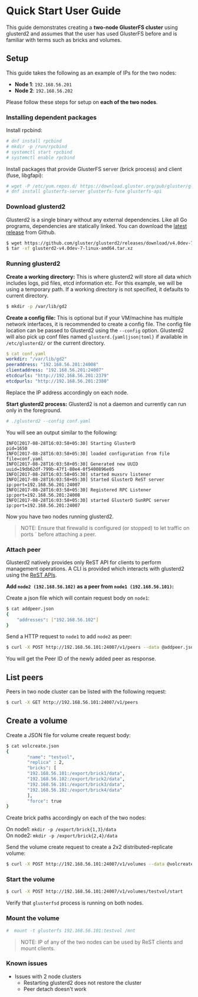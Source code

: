 # Quick Start User Guide

This guide demonstrates creating a **two-node GlusterFS cluster** using glusterd2 and assumes that the user has used GlusterFS before and is familiar with terms such as bricks and volumes.

## Setup

This guide takes the following as an example of IPs for the two nodes:

 * **Node 1**: `192.168.56.201`
 * **Node 2**: `192.168.56.202`

Please follow these steps for setup on **each of the two nodes**.

### Installing dependent packages

Install rpcbind:

```sh
# dnf install rpcbind
# mkdir -p /run/rpcbind
# systemctl start rpcbind
# systemctl enable rpcbind
```

Install packages that provide GlusterFS server (brick process) and client (fuse, libgfapi):

```sh
# wget -P /etc/yum.repos.d/ https://download.gluster.org/pub/gluster/glusterfs/LATEST/Fedora/glusterfs-fedora.repo
# dnf install glusterfs-server glusterfs-fuse glusterfs-api
```

### Download glusterd2

Glusterd2 is a single binary without any external dependencies. Like all Go programs, dependencies are statically linked. You can download the [latest release](https://github.com/gluster/glusterd2/releases) from Github.

```sh
$ wget https://github.com/gluster/glusterd2/releases/download/v4.0dev-7/glusterd2-v4.0dev-7-linux-amd64.tar.xz
$ tar -xf glusterd2-v4.0dev-7-linux-amd64.tar.xz
```

### Running glusterd2

**Create a working directory:** This is where glusterd2 will store all data which includes logs, pid files, etcd information etc. For this example, we will be using a temporary path. If a working directory is not specified, it defaults to current directory.

```sh
$ mkdir -p /var/lib/gd2
```

**Create a config file:** This is optional but if your VM/machine has multiple network interfaces, it is recommended to create a config file. The config file location can be passed to Glusterd2 using the `--config` option.
Glusterd2 will also pick up conf files named `glusterd.{yaml|json|toml}` if available in `/etc/glusterd2/` or the current directory.

```yaml
$ cat conf.yaml
workdir: "/var/lib/gd2"
peeraddress: "192.168.56.201:24008"
clientaddress: "192.168.56.201:24007"
etcdcurls: "http://192.168.56.201:2379"
etcdpurls: "http://192.168.56.201:2380"
```

Replace the IP address accordingly on each node.

**Start glusterd2 process:** Glusterd2 is not a daemon and currently can run only in the foreground.

```sh
# ./glusterd2 --config conf.yaml
```

You will see an output similar to the following:
```log
INFO[2017-08-28T16:03:58+05:30] Starting GlusterD                             pid=1650
INFO[2017-08-28T16:03:58+05:30] loaded configuration from file                file=conf.yaml
INFO[2017-08-28T16:03:58+05:30] Generated new UUID                            uuid=19db62df-799b-47f1-80e4-0f5400896e05
INFO[2017-08-28T16:03:58+05:30] started muxsrv listener                      
INFO[2017-08-28T16:03:58+05:30] Started GlusterD ReST server                  ip:port=192.168.56.201:24007
INFO[2017-08-28T16:03:58+05:30] Registered RPC Listener                       ip:port=192.168.56.201:24008
INFO[2017-08-28T16:03:58+05:30] started GlusterD SunRPC server                ip:port=192.168.56.201:24007
```

Now you have two nodes running glusterd2.

> NOTE: Ensure that firewalld is configured (or stopped) to let traffic on ports ` before attaching a peer.

### Attach peer

Glusterd2 natively provides only ReST API for clients to perform management operations. A CLI is provided which interacts with glusterd2 using the [ReST APIs](../../wiki/ReST-API).

**Add `node2 (192.168.56.102)` as a peer from `node1 (192.168.56.101)`:**

Create a json file which will contain request body on `node1`:

```sh
$ cat addpeer.json 
{
	"addresses": ["192.168.56.102"]
}
```

Send a HTTP request to `node1` to add `node2` as peer:

```sh
$ curl -X POST http://192.168.56.101:24007/v1/peers --data @addpeer.json -H 'Content-Type: application/json'
```

You will get the Peer ID of the newly added peer as response.

## List peers

Peers in two node cluster can be listed with the following request:

```sh
$ curl -X GET http://192.168.56.101:24007/v1/peers
```

## Create a volume

Create a  JSON file for volume create request body:

```sh
$ cat volcreate.json 
{
	    "name": "testvol",
	    "replica" : 2,
	    "bricks": [
		"192.168.56.101:/export/brick1/data",
		"192.168.56.102:/export/brick2/data",
		"192.168.56.101:/export/brick3/data",
		"192.168.56.102:/export/brick4/data"
	    ],
	    "force": true
}
```

Create brick paths accordingly on each of the two nodes:

 On node1: `mkdir -p /export/brick{1,3}/data`  
 On node2: `mkdir -p /export/brick{2,4}/data`

Send the volume create request to create a 2x2 distributed-replicate volume:

```sh
$ curl -X POST http://192.168.56.101:24007/v1/volumes --data @volcreate.json -H 'Content-Type: application/json'
```

### Start the volume

```sh
$ curl -X POST http://192.168.56.101:24007/v1/volumes/testvol/start
```

Verify that `glusterfsd` process is running on both nodes.

### Mount the volume

```sh
#  mount -t glusterfs 192.168.56.101:testvol /mnt
```

> NOTE: IP of any of the two nodes can be used by ReST clients and mount clients.

### Known issues

* Issues with 2 node clusters
  * Restarting glusterd2 does not restore the cluster
  * Peer detach doesn't work
